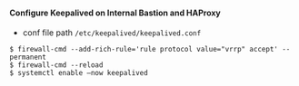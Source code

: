 #### Configure Keepalived on Internal Bastion and HAProxy 
- conf file path  `/etc/keepalived/keepalived.conf`
```
$ firewall-cmd --add-rich-rule='rule protocol value="vrrp" accept' --permanent
$ firewall-cmd --reload
$ systemctl enable –now keepalived

```
